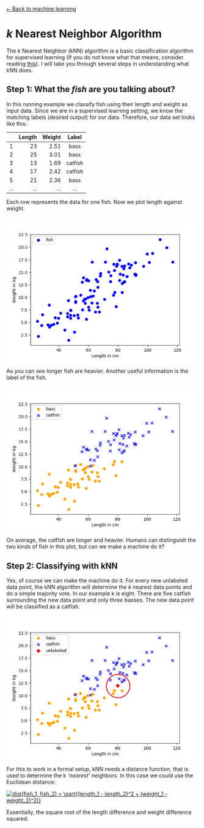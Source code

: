 [⭠ Back to machine learning](https://github.com/JonasKoenig/CodeOnMyMind/tree/master/projects/machine-learning)

# *k* Nearest Neighbor Algorithm

The *k* Nearest Neighbor (kNN) algorithm is a basic classification algorithm for supervised learning (If you do not know what that means, consider reading [this](https://github.com/JonasKoenig/CodeOnMyMind/tree/master/projects/machine-learning)). I will take you through several steps in understanding what kNN does.

## Step 1: What the *fish* are you talking about?

In this running example we classify fish using their length and weight as input data. Since we are in a supervised learning setting, we know the matching labels (desired output) for our data. Therefore, our data set looks like this:

|     | Length | Weight |  Label  |
|:---:|-------:|-------:|:-------:|
|   1 |     23 |   2.51 |    bass |
|   2 |     25 |   3.01 |    bass |
|   3 |     13 |   1.69 | catfish |
|   4 |     17 |   2.42 | catfish |
|   5 |     21 |   2.36 |    bass |
| ... |    ... |    ... |     ... |

Each row represents the data for one fish. Now we plot length against weight.

![basic plot of all fish](plots/basic.png)

As you can see longer fish are heavier. Another useful information is the label of the fish.

![plot of all fish with their label](plots/classes.png)

On average, the catfish are longer and heavier. Humans can distinguish the two kinds of fish in this plot, but can we make a machine do it?

## Step 2: Classifying with kNN

Yes, of course we can make the machine do it. For every new unlabeled data point, the kNN algorithm will determine the *k* nearest data points and do a simple majority vote. In our example k is eight. There are five catfish surrounding the new data point and only three basses. The new data point will be classified as a catfish.

![plot with new unlabeled data point](plots/unlabeled.png)

For this to work in a formal setup, kNN needs a distance function, that is used to determine the k *'nearest'* neighbors. In this case we could use the Euclidean distance:

<a href="https://www.codecogs.com/eqnedit.php?latex=dist(fish_1,&space;fish_2)&space;=&space;\sqrt{(length_1&space;-&space;length_2)^2&space;&plus;&space;(weight_1&space;-&space;weight_2)^2)}" target="_blank"><img src="https://latex.codecogs.com/gif.latex?dist(fish_1,&space;fish_2)&space;=&space;\sqrt{(length_1&space;-&space;length_2)^2&space;&plus;&space;(weight_1&space;-&space;weight_2)^2)}" title="dist(fish_1, fish_2) = \sqrt{(length_1 - length_2)^2 + (weight_1 - weight_2)^2)}" /></a>

Essentially, the square root of the length difference and weight difference squared.
